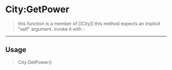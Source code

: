 # City:GetPower
> this function is a member of [[City]]
> this method expects an implicit "self" argument. invoke it with `:`
-----
## Usage
> City:GetPower()
